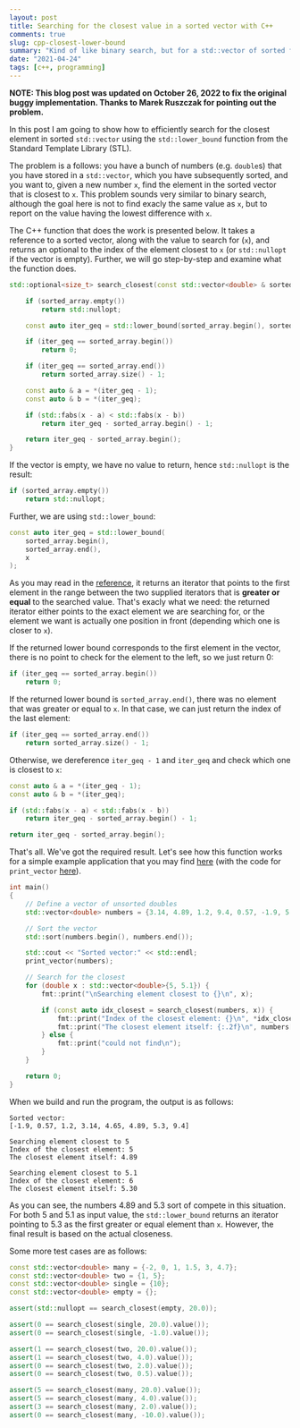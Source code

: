 ```yaml
---
layout: post
title: Searching for the closest value in a sorted vector with C++
comments: true
slug: cpp-closest-lower-bound
summary: "Kind of like binary search, but for a std::vector of sorted floats, using std::lower_bound."
date: "2021-04-24"
tags: [c++, programming]
---
```


**NOTE: This blog post was updated on October 26, 2022 to fix the original buggy implementation. Thanks to Marek Ruszczak for pointing out the problem.**

In this post I am going to show how to efficiently search for the closest element in sorted `std::vector` using the `std::lower_bound` function from the Standard Template Library (STL). 

The problem is a follows: you have a bunch of numbers (e.g. `double`s) that you have stored in a `std::vector`, which you have subsequently sorted, and you want to, given a new number `x`, find the element in the sorted vector that is closest to `x`. This problem sounds very similar to binary search, although the goal here is not to find exacly the same value as `x`, but to report on the value having the lowest difference with `x`.

The C++ function that does the work is presented below. It takes a reference to a sorted vector, along with the value to search for (`x`), and returns an optional to the index of the element closest to `x` (or `std::nullopt` if the vector is empty). Further, we will go step-by-step and examine what the function does.

```cpp
std::optional<size_t> search_closest(const std::vector<double> & sorted_array, double x) {

    if (sorted_array.empty())
        return std::nullopt;

    const auto iter_geq = std::lower_bound(sorted_array.begin(), sorted_array.end(), x);

    if (iter_geq == sorted_array.begin())
        return 0;

    if (iter_geq == sorted_array.end())
        return sorted_array.size() - 1;

    const auto & a = *(iter_geq - 1);
    const auto & b = *(iter_geq);

    if (std::fabs(x - a) < std::fabs(x - b))
        return iter_geq - sorted_array.begin() - 1;

    return iter_geq - sorted_array.begin();
}
```

If the vector is empty, we have no value to return, hence `std::nullopt` is the result:

```cpp
if (sorted_array.empty())
    return std::nullopt;
```

Further, we are using `std::lower_bound`:

```c++
const auto iter_geq = std::lower_bound(
    sorted_array.begin(), 
    sorted_array.end(), 
    x
);
```

As you may read in the [reference](https://en.cppreference.com/w/cpp/algorithm/lower_bound), it returns an iterator that points to the first element in the range between the two supplied iterators that is **greater or equal** to the searched value. That's exacly what we need: the returned iterator either points to the exact element we are searching for, or the element we want is actually one position in front (depending which one is closer to `x`).

If the returned lower bound corresponds to the first element in the vector, there is no point to check for the element to the left, so we just return 0:

```cpp
if (iter_geq == sorted_array.begin())
    return 0;
```

If the returned lower bound is `sorted_array.end()`, there was no element that was greater or equal to `x`. In that case, we can just return the index of the last element:

```cpp
if (iter_geq == sorted_array.end())
    return sorted_array.size() - 1;
```

Otherwise, we dereference `iter_geq - 1` and `iter_geq` and check which one is closest to `x`:

```cpp
const auto & a = *(iter_geq - 1);
const auto & b = *(iter_geq);

if (std::fabs(x - a) < std::fabs(x - b))
    return iter_geq - sorted_array.begin() - 1;

return iter_geq - sorted_array.begin();
```

That's all. We've got the required result. Let's see how this function works for a simple example application that you may find [here](https://github.com/semeniuta/demo_cpp/blob/master/src/demo_find_closest.cpp) (with the code for `print_vector` [here](https://github.com/semeniuta/demo_cpp/blob/master/src/helpers.h)). 

```cpp
int main()
{
    // Define a vector of unsorted doubles
    std::vector<double> numbers = {3.14, 4.89, 1.2, 9.4, 0.57, -1.9, 5.3, 4.65};

    // Sort the vector
    std::sort(numbers.begin(), numbers.end());

    std::cout << "Sorted vector:" << std::endl; 
    print_vector(numbers);

    // Search for the closest 
    for (double x : std::vector<double>{5, 5.1}) {
        fmt::print("\nSearching element closest to {}\n", x);

        if (const auto idx_closest = search_closest(numbers, x)) {
            fmt::print("Index of the closest element: {}\n", *idx_closest);
            fmt::print("The closest element itself: {:.2f}\n", numbers[*idx_closest]);
        } else {
            fmt::print("could not find\n");
        }
    }

    return 0;
}
```

When we build and run the program, the output is as follows:

```
Sorted vector:
[-1.9, 0.57, 1.2, 3.14, 4.65, 4.89, 5.3, 9.4]

Searching element closest to 5
Index of the closest element: 5
The closest element itself: 4.89

Searching element closest to 5.1
Index of the closest element: 6
The closest element itself: 5.30
```

As you can see, the numbers 4.89 and 5.3 sort of compete in this situation. For both 5 and 5.1 as input value, the `std::lower_bound` returns an iterator pointing to 5.3 as the first greater or equal element than `x`. However, the final result is based on the actual closeness. 

Some more test cases are as follows:

```cpp
const std::vector<double> many = {-2, 0, 1, 1.5, 3, 4.7};
const std::vector<double> two = {1, 5};
const std::vector<double> single = {10};
const std::vector<double> empty = {};

assert(std::nullopt == search_closest(empty, 20.0));

assert(0 == search_closest(single, 20.0).value());
assert(0 == search_closest(single, -1.0).value());

assert(1 == search_closest(two, 20.0).value());
assert(1 == search_closest(two, 4.0).value());
assert(0 == search_closest(two, 2.0).value());
assert(0 == search_closest(two, 0.5).value());

assert(5 == search_closest(many, 20.0).value());
assert(5 == search_closest(many, 4.0).value());
assert(3 == search_closest(many, 2.0).value());
assert(0 == search_closest(many, -10.0).value());
```
